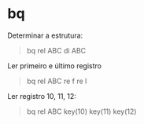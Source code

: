 # bq

Determinar a estrutura:
> bq
> rel ABC
> di ABC

Ler primeiro e último registro
> bq
> rel ABC
> re f
> re l

Ler registro 10, 11, 12:
> bq
> rel ABC
> key(10)
> key(11)
> key(12)



